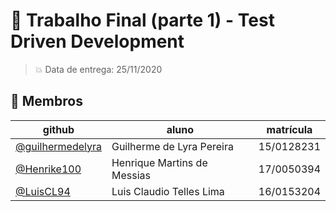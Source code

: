 # :memo: Trabalho Final (parte 1) - Test Driven Development

> :boom: Data de entrega: 25/11/2020

## :busts_in_silhouette: Membros

| github | aluno | matrícula |
| ------ | ----- | --------- |
| [@guilhermedelyra](https://github.com/guilhermedelyra) | Guilherme de Lyra Pereira | 15/0128231 |
| [@Henrike100](https://github.com/Henrike100) | Henrique Martins de Messias | 17/0050394 |
| [@LuisCL94](https://github.com/LuisCL94) | Luis Claudio Telles Lima | 16/0153204 |
